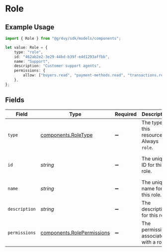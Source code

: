 # Role

## Example Usage

```typescript
import { Role } from "@gr4vy/sdk/models/components";

let value: Role = {
    type: "role",
    id: "462ab2e2-3e29-44bd-b39f-e4d1293affbb",
    name: "Support",
    description: "Customer support agents",
    permissions: {
        allow: ["buyers.read", "payment-methods.read", "transactions.read"],
    },
};
```

## Fields

| Field                                                                    | Type                                                                     | Required                                                                 | Description                                                              | Example                                                                  |
| ------------------------------------------------------------------------ | ------------------------------------------------------------------------ | ------------------------------------------------------------------------ | ------------------------------------------------------------------------ | ------------------------------------------------------------------------ |
| `type`                                                                   | [components.RoleType](../../models/components/roletype.md)               | :heavy_minus_sign:                                                       | The type of this resource. Always `role`.                                | role                                                                     |
| `id`                                                                     | *string*                                                                 | :heavy_minus_sign:                                                       | The unique ID for this role.                                             | 462ab2e2-3e29-44bd-b39f-e4d1293affbb                                     |
| `name`                                                                   | *string*                                                                 | :heavy_minus_sign:                                                       | The unique name for this role.                                           | Support                                                                  |
| `description`                                                            | *string*                                                                 | :heavy_minus_sign:                                                       | The description for this role.                                           | Customer support agents                                                  |
| `permissions`                                                            | [components.RolePermissions](../../models/components/rolepermissions.md) | :heavy_minus_sign:                                                       | The permissions associated with a role.                                  |                                                                          |